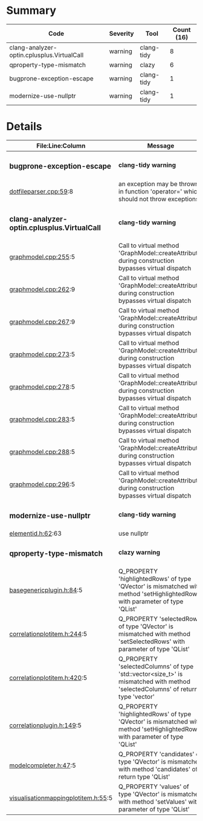 # Summary
| Code | Severity | Tool | Count (16) |
|---|---|---|---|
| clang-analyzer-optin.cplusplus.VirtualCall | warning | clang-tidy | 8 |
| qproperty-type-mismatch | warning | clazy | 6 |
| bugprone-exception-escape | warning | clang-tidy | 1 |
| modernize-use-nullptr | warning | clang-tidy | 1 |
# Details
| File:Line:Column | Message |
|---|---|
| <h3>bugprone-exception-escape</h3> | <h4>clang-tidy warning</h4> |
| [dotfileparser.cpp:59](https://github.com/graphia-app/graphia/blame/remove-suppressions/source/shared/loading/dotfileparser.cpp#L59 "source/shared/loading/dotfileparser.cpp:59"):8 | an exception may be thrown in function 'operator=' which should not throw exceptions |
| <h3>clang-analyzer-optin.cplusplus.VirtualCall</h3> | <h4>clang-tidy warning</h4> |
| [graphmodel.cpp:255](https://github.com/graphia-app/graphia/blame/remove-suppressions/source/app/graph/graphmodel.cpp#L255 "source/app/graph/graphmodel.cpp:255"):5 | Call to virtual method 'GraphModel::createAttribute' during construction bypasses virtual dispatch |
| [graphmodel.cpp:262](https://github.com/graphia-app/graphia/blame/remove-suppressions/source/app/graph/graphmodel.cpp#L262 "source/app/graph/graphmodel.cpp:262"):9 | Call to virtual method 'GraphModel::createAttribute' during construction bypasses virtual dispatch |
| [graphmodel.cpp:267](https://github.com/graphia-app/graphia/blame/remove-suppressions/source/app/graph/graphmodel.cpp#L267 "source/app/graph/graphmodel.cpp:267"):9 | Call to virtual method 'GraphModel::createAttribute' during construction bypasses virtual dispatch |
| [graphmodel.cpp:273](https://github.com/graphia-app/graphia/blame/remove-suppressions/source/app/graph/graphmodel.cpp#L273 "source/app/graph/graphmodel.cpp:273"):5 | Call to virtual method 'GraphModel::createAttribute' during construction bypasses virtual dispatch |
| [graphmodel.cpp:278](https://github.com/graphia-app/graphia/blame/remove-suppressions/source/app/graph/graphmodel.cpp#L278 "source/app/graph/graphmodel.cpp:278"):5 | Call to virtual method 'GraphModel::createAttribute' during construction bypasses virtual dispatch |
| [graphmodel.cpp:283](https://github.com/graphia-app/graphia/blame/remove-suppressions/source/app/graph/graphmodel.cpp#L283 "source/app/graph/graphmodel.cpp:283"):5 | Call to virtual method 'GraphModel::createAttribute' during construction bypasses virtual dispatch |
| [graphmodel.cpp:288](https://github.com/graphia-app/graphia/blame/remove-suppressions/source/app/graph/graphmodel.cpp#L288 "source/app/graph/graphmodel.cpp:288"):5 | Call to virtual method 'GraphModel::createAttribute' during construction bypasses virtual dispatch |
| [graphmodel.cpp:296](https://github.com/graphia-app/graphia/blame/remove-suppressions/source/app/graph/graphmodel.cpp#L296 "source/app/graph/graphmodel.cpp:296"):5 | Call to virtual method 'GraphModel::createAttribute' during construction bypasses virtual dispatch |
| <h3>modernize-use-nullptr</h3> | <h4>clang-tidy warning</h4> |
| [elementid.h:62](https://github.com/graphia-app/graphia/blame/remove-suppressions/source/shared/graph/elementid.h#L62 "source/shared/graph/elementid.h:62"):63 | use nullptr |
| <h3>qproperty-type-mismatch</h3> | <h4>clazy warning</h4> |
| [basegenericplugin.h:84](https://github.com/graphia-app/graphia/blame/remove-suppressions/source/shared/plugins/basegenericplugin.h#L84 "source/shared/plugins/basegenericplugin.h:84"):5 | Q_PROPERTY 'highlightedRows' of type 'QVector<int>' is mismatched with method 'setHighlightedRows' with parameter of type 'QList<int>' |
| [correlationplotitem.h:244](https://github.com/graphia-app/graphia/blame/remove-suppressions/source/plugins/correlation/correlationplotitem.h#L244 "source/plugins/correlation/correlationplotitem.h:244"):5 | Q_PROPERTY 'selectedRows' of type 'QVector<int>' is mismatched with method 'setSelectedRows' with parameter of type 'QList<int>' |
| [correlationplotitem.h:420](https://github.com/graphia-app/graphia/blame/remove-suppressions/source/plugins/correlation/correlationplotitem.h#L420 "source/plugins/correlation/correlationplotitem.h:420"):5 | Q_PROPERTY 'selectedColumns' of type 'std::vector<size_t>' is mismatched with method 'selectedColumns' of return type 'vector<unsignedlong>' |
| [correlationplugin.h:149](https://github.com/graphia-app/graphia/blame/remove-suppressions/source/plugins/correlation/correlationplugin.h#L149 "source/plugins/correlation/correlationplugin.h:149"):5 | Q_PROPERTY 'highlightedRows' of type 'QVector<int>' is mismatched with method 'setHighlightedRows' with parameter of type 'QList<int>' |
| [modelcompleter.h:47](https://github.com/graphia-app/graphia/blame/remove-suppressions/source/shared/utils/modelcompleter.h#L47 "source/shared/utils/modelcompleter.h:47"):5 | Q_PROPERTY 'candidates' of type 'QVector<QModelIndex>' is mismatched with method 'candidates' of return type 'QList<QModelIndex>' |
| [visualisationmappingplotitem.h:55](https://github.com/graphia-app/graphia/blame/remove-suppressions/source/app/ui/visualisations/visualisationmappingplotitem.h#L55 "source/app/ui/visualisations/visualisationmappingplotitem.h:55"):5 | Q_PROPERTY 'values' of type 'QVector<double>' is mismatched with method 'setValues' with parameter of type 'QList<double>' |
